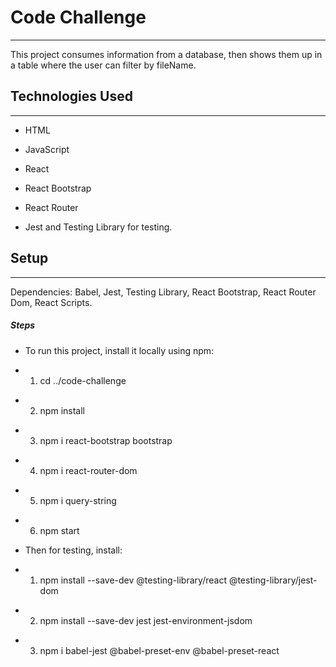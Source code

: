 <h1>Code Challenge</h1>
<hr><p>This project consumes information from a database, then shows them up in a table where the user can filter by fileName.</p><h2>Technologies Used</h2>
<hr><ul>
<li>HTML</li>
</ul><ul>
<li>JavaScript</li>
</ul><ul>
<li>React</li>
</ul><ul>
<li>React Bootstrap</li>
</ul><ul>
<li>React Router</li>
</ul><ul>
<li>Jest and Testing Library for testing.</li>
</ul><h2>Setup</h2>
<hr><p>Dependencies: Babel, Jest, Testing Library, React Bootstrap, React Router Dom, React Scripts.</p><h5>Steps</h5><ul>
<li>To run this project, install it locally using npm:</li>
</ul><ul>
<li>
<ol>
<li>cd ../code-challenge</li>
</ol>
</li>
</ul><ul>
<li>
<ol start="2">
<li>npm install</li>
</ol>
</li>
</ul><ul>
<li>
<ol start="3">
<li>npm i react-bootstrap bootstrap</li>
</ol>
</li>
</ul><ul>
<li>
<ol start="4">
<li>npm i react-router-dom</li>
</ol>
</li>
</ul><ul>
<li>
<ol start="5">
<li>npm i query-string</li>
</ol>
</li>
</ul><ul>
<li>
<ol start="6">
<li>npm start</li>
</ol>
</li>
</ul><ul>
<li>Then for testing, install:</li>
</ul><ul>
<li>
<ol>
<li>npm install --save-dev @testing-library/react @testing-library/jest-dom</li>
</ol>
</li>
</ul><ul>
<li>
<ol start="2">
<li>npm install --save-dev jest jest-environment-jsdom</li>
</ol>
</li>
</ul><ul>
<li>
<ol start="3">
<li>npm i babel-jest @babel-preset-env @babel-preset-react</li>
</ol>
</li>
</ul>